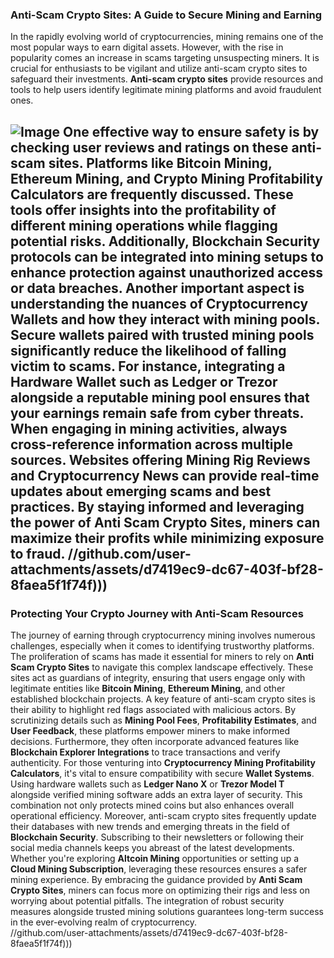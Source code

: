 ### Anti-Scam Crypto Sites: A Guide to Secure Mining and Earning
In the rapidly evolving world of cryptocurrencies, mining remains one of the most popular ways to earn digital assets. However, with the rise in popularity comes an increase in scams targeting unsuspecting miners. It is crucial for enthusiasts to be vigilant and utilize anti-scam crypto sites to safeguard their investments. **Anti-scam crypto sites** provide resources and tools to help users identify legitimate mining platforms and avoid fraudulent ones.

![Image](https://github.com/user-attachments/assets/d7419ec9-dc67-403f-bf28-8faea5f1f74f)
One effective way to ensure safety is by checking user reviews and ratings on these anti-scam sites. Platforms like **Bitcoin Mining**, **Ethereum Mining**, and **Crypto Mining Profitability Calculators** are frequently discussed. These tools offer insights into the profitability of different mining operations while flagging potential risks. Additionally, **Blockchain Security** protocols can be integrated into mining setups to enhance protection against unauthorized access or data breaches.
Another important aspect is understanding the nuances of **Cryptocurrency Wallets** and how they interact with mining pools. Secure wallets paired with trusted mining pools significantly reduce the likelihood of falling victim to scams. For instance, integrating a **Hardware Wallet** such as Ledger or Trezor alongside a reputable mining pool ensures that your earnings remain safe from cyber threats.
When engaging in mining activities, always cross-reference information across multiple sources. Websites offering **Mining Rig Reviews** and **Cryptocurrency News** can provide real-time updates about emerging scams and best practices. By staying informed and leveraging the power of **Anti Scam Crypto Sites**, miners can maximize their profits while minimizing exposure to fraud. 
 //github.com/user-attachments/assets/d7419ec9-dc67-403f-bf28-8faea5f1f74f)))
---
### Protecting Your Crypto Journey with Anti-Scam Resources
The journey of earning through cryptocurrency mining involves numerous challenges, especially when it comes to identifying trustworthy platforms. The proliferation of scams has made it essential for miners to rely on **Anti Scam Crypto Sites** to navigate this complex landscape effectively. These sites act as guardians of integrity, ensuring that users engage only with legitimate entities like **Bitcoin Mining**, **Ethereum Mining**, and other established blockchain projects.
A key feature of anti-scam crypto sites is their ability to highlight red flags associated with malicious actors. By scrutinizing details such as **Mining Pool Fees**, **Profitability Estimates**, and **User Feedback**, these platforms empower miners to make informed decisions. Furthermore, they often incorporate advanced features like **Blockchain Explorer Integrations** to trace transactions and verify authenticity.
For those venturing into **Cryptocurrency Mining Profitability Calculators**, it's vital to ensure compatibility with secure **Wallet Systems**. Using hardware wallets such as **Ledger Nano X** or **Trezor Model T** alongside verified mining software adds an extra layer of security. This combination not only protects mined coins but also enhances overall operational efficiency.
Moreover, anti-scam crypto sites frequently update their databases with new trends and emerging threats in the field of **Blockchain Security**. Subscribing to their newsletters or following their social media channels keeps you abreast of the latest developments. Whether you're exploring **Altcoin Mining** opportunities or setting up a **Cloud Mining Subscription**, leveraging these resources ensures a safer mining experience.
By embracing the guidance provided by **Anti Scam Crypto Sites**, miners can focus more on optimizing their rigs and less on worrying about potential pitfalls. The integration of robust security measures alongside trusted mining solutions guarantees long-term success in the ever-evolving realm of cryptocurrency.  
 //github.com/user-attachments/assets/d7419ec9-dc67-403f-bf28-8faea5f1f74f)))

